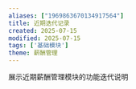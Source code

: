 ```yaml
---
aliases: ["1969863670134917564"]
title: 近期迭代记录
created: 2025-07-15
modified: 2025-07-15
tags: ['基础模块']
theme: 薪酬管理
---
```


展示近期薪酬管理模块的功能迭代说明
